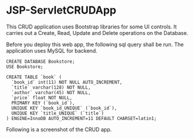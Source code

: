 # JSP-ServletCRUDApp
This CRUD application uses Bootstrap libraries for some UI controls. It carries out a Create, Read, Update and Delete operations on the Database.

Before you deploy this web app, the following sql query shall be run. The application uses MySQL for backend.

```
CREATE DATABASE Bookstore;
USE Bookstore;
 
CREATE TABLE `book` (
  `book_id` int(11) NOT NULL AUTO_INCREMENT,
  `title` varchar(128) NOT NULL,
  `author` varchar(45) NOT NULL,
  `price` float NOT NULL,
  PRIMARY KEY (`book_id`),
  UNIQUE KEY `book_id_UNIQUE` (`book_id`),
  UNIQUE KEY `title_UNIQUE` (`title`)
) ENGINE=InnoDB AUTO_INCREMENT=11 DEFAULT CHARSET=latin1;
```

Following is a screenshot of the CRUD app.
